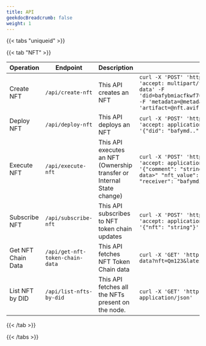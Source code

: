 ```yaml
---
title: API
geekdocBreadcrumb: false
weight: 1
---
```


{{< tabs "uniqueid" >}}

{{< tab "NFT" >}}

| Operation |  Endpoint | Description | Sample Request |
|------------------|---------------|-------------|-------|
| Create NFT | `/api/create-nft` | This API creates an NFT | ```curl -X 'POST' 'http://localhost:20004/api/create-nft' -H 'accept: multipart/form-data' -H 'Content-Type: multipart/form-data' -F 'did=bafybmiacfkwf7uzhfmm6cnhh5fc5xqvwvzai6xvezaop4danm5tbfdu6ri' -F 'metadata=@metadata.json;type=application/json' -F 'artifact=@nft.avif;type=image/avif'```|
| Deploy NFT | `/api/deploy-nft` | This API deploys an NFT | ```curl -X 'POST' 'http://localhost:20004/api/deploy-nft' -H 'accept: application/json' -H 'Content-Type: application/json' -d '{"did": "bafymd..", "nft": "Qm..", "quorum_type": 2}'``` |
| Execute NFT | `/api/execute-nft` | This API executes an NFT (Ownership transfer or Internal State change)  | ```curl -X 'POST' 'http://localhost:20004/api/execute-nft' -H 'accept: application/json' -H 'Content-Type: application/json' -d '{"comment": "string", "nft": "string", "nft_data": "<any string data>" "nft_value": 10, "owner": "bafymdi..", "quorum_type": 2, "receiver": "bafymdi.."}'``` |
| Subscribe NFT | `/api/subscribe-nft` | This API subscribes to NFT token chain updates | ```curl -X 'POST' 'http://localhost:20004/api/subscribe-nft' -H 'accept: application/json' -H 'Content-Type: application/json' -d '{"nft": "string"}'``` |
| Get NFT Chain Data | `/api/get-nft-token-chain-data` | This API fetches NFT Token Chain data | ```curl -X 'GET' 'http://localhost:20004/api/get-nft-token-chain-data?nft=Qm123&latest=false' -H 'accept: application/json'``` |
| List NFT by DID | `/api/list-nfts-by-did` | This API fetches all the NFTs present on the node. | ```curl -X 'GET' 'http://localhost:20004/api/list-nfts' -H 'accept: application/json'``` |

{{< /tab >}}

{{< /tabs >}}